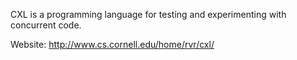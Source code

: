 CXL is a programming language for testing and experimenting with
concurrent code.

Website: http://www.cs.cornell.edu/home/rvr/cxl/
